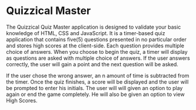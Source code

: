 # Quizzical Master

The Quizzical Quiz Master application is designed to validate your basic knowledge of HTML, CSS and JavaScript. It is a timer-based quiz application that contains five(5) questions presented in no particular order and stores high scores at the client-side. Each question provides multiple choice of answers. When you choose to begin the quiz, a timer will display as questions are asked with multiple choice of answers. If the user answers correctly, the user will gain a point and the next question will be asked. 

If the user chose the wrong answer, an n amount of time is subtracted from the timer. Once the quiz finishes, a score will be displayed and the user will be prompted to enter his initials. The user will will given an option to play again or end the game completely. He will also be given an option to view High Scores.  


